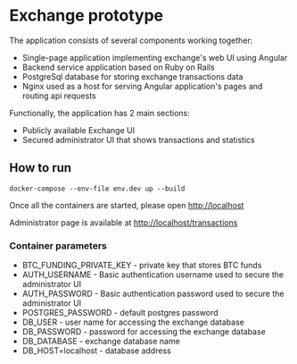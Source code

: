 # Exchange prototype

The application consists of several components working together:

- Single-page application implementing exchange's web UI using Angular
- Backend service application based on Ruby on Rails
- PostgreSql database for storing exchange transactions data
- Nginx used as a host for serving Angular application's pages
 and routing api requests

Functionally, the application has 2 main sections:

- Publicly available Exchange UI
- Secured administrator UI that shows transactions and statistics

## How to run

```
docker-compose --env-file env.dev up --build
```

Once all the containers are started, please open [http://localhost](http://localhost)

Administrator page is available at [http://localhost/transactions](http://localhost/transactions)


### Container parameters

- BTC_FUNDING_PRIVATE_KEY - private key that stores BTC funds
- AUTH_USERNAME - Basic authentication username used to secure the administrator UI
- AUTH_PASSWORD - Basic authentication password used to secure the administrator UI
- POSTGRES_PASSWORD - default postgres password
- DB_USER - user name for accessing the exchange database
- DB_PASSWORD - password for accessing the exchange database
- DB_DATABASE - exchange database name
- DB_HOST=localhost - database address


